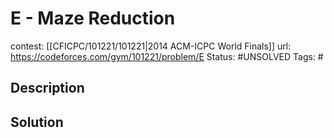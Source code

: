# E - Maze Reduction

contest: [[CFICPC/101221/101221|2014 ACM-ICPC World Finals]]
url: https://codeforces.com/gym/101221/problem/E
Status: #UNSOLVED
Tags: #

## Description

## Solution

